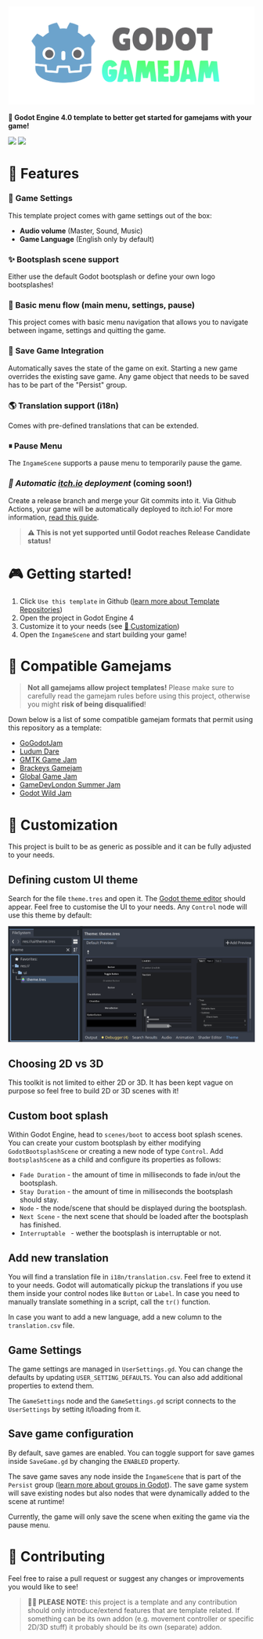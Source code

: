 ![godot-gamejam](logo.png)

**🤖 Godot Engine 4.0 template to better get started for gamejams with your game!**

![](https://img.shields.io/badge/Godot%20Compatible-4.0%2B-%234385B5) [![](https://img.shields.io/discord/785246324793540608.svg?label=&logo=discord&logoColor=ffffff&color=7389D8&labelColor=6A7EC2)](https://discord.com/invite/CKBuE5djXe)

# 🧪 Features

### 🌌 **Game Settings**

This template project comes with game settings out of the box:

- **Audio volume** (Master, Sound, Music)
- **Game Language** (English only by default)

### ✨ **Bootsplash scene support**

Either use the default Godot bootsplash or define your own logo bootsplashes!

### 🎩 Basic menu flow (main menu, settings, pause)

This project comes with basic menu navigation that allows you to navigate between ingame, settings and quitting the game.

### 💾 Save Game Integration

Automatically saves the state of the game on exit. Starting a new game overrides the existing save game. Any game object that needs to be saved has to be part of the "Persist" group.

### 🌎 Translation support (i18n)

Comes with pre-defined translations that can be extended.

### ⏸ Pause Menu

The `IngameScene` supports a pause menu to temporarily pause the game.

### _🚀 Automatic [itch.io](https://itch.io) deployment_ (coming soon!)

Create a release branch and merge your Git commits into it. Via Github Actions, your game will be automatically deployed to itch.io! For more information, [read this guide](https://bitbra.in/2020/08/01/publish-godot-game-to-itchio.html).

> **⚠ This is not yet supported until Godot reaches Release Candidate status!**

# 🎮 Getting started!

1. Click `Use this template` in Github ([learn more about Template Repositories](https://docs.github.com/en/repositories/creating-and-managing-repositories/creating-a-repository-from-a-template))
2. Open the project in Godot Engine 4
3. Customize it to your needs (see [🧱 Customization](#-customization))
4. Open the `IngameScene` and start building your game!

# 🔌 Compatible Gamejams

> **Not all gamejams allow project templates!** Please make sure to carefully read the gamejam rules before using this project, otherwise you might **risk of being disqualified**!

Down below is a list of some compatible gamejam formats that permit using this repository as a template:

- [GoGodotJam](https://gogodotjam.com/the-jam/)
- [Ludum Dare](https://ldjam.com/events/ludum-dare/rules)
- [GMTK Game Jam](https://itch.io/jam/gmtk-jam-2022)
- [Brackeys Gamejam](https://itch.io/jam/brackeys-7)
- [Global Game Jam](https://globalgamejam.org/news/be-cool-rules)
- [GameDevLondon Summer Jam](https://itch.io/jam/game-dev-london-summer-jam-2021)
- [Godot Wild Jam](https://itch.io/jam/godot-wild-jam-49)


# 🧱 Customization

This project is built to be as generic as possible and it can be fully adjusted to your needs.

## Defining custom UI theme

Search for the file `theme.tres` and open it. The [Godot theme editor](https://docs.godotengine.org/en/stable/tutorials/ui/gui_using_theme_editor.html) should appear. Feel free to customise the UI to your needs. Any `Control` node will use this theme by default:

![custom-theme](docs/custom-theme.png)

## Choosing 2D vs 3D

This toolkit is not limited to either 2D or 3D. It has been kept vague on purpose so feel free to build 2D or 3D scenes with it!

## Custom boot splash

Within Godot Engine, head to `scenes/boot` to access boot splash scenes. You can create your custom bootsplash by either modifying `GodotBootsplashScene` or creating a new node of type `Control`. Add `BootsplashScene` as a child and configure its properties as follows:

- `Fade Duration` - the amount of time in milliseconds to fade in/out the bootsplash.
- `Stay Duration` - the amount of time in milliseconds the bootsplash should stay.
- `Node` - the node/scene that should be displayed during the bootsplash.
- `Next Scene` - the next scene that should be loaded after the bootsplash has finished.
- `Interruptable ` - wether the bootsplash is interruptable or not.

## Add new translation

You will find a translation file in `i18n/translation.csv`. Feel free to extend it to your needs. Godot will automatically pickup the translations if you use them inside your control nodes like `Button` or `Label`. In case you need to manually translate something in a script, call the `tr()` function. 

In case you want to add a new language, add a new column to the `translation.csv` file.

## Game Settings

The game settings are managed in `UserSettings.gd`. You can change the defaults by updating `USER_SETTING_DEFAULTS`. You can also add additional properties to extend them.

The `GameSettings` node and the `GameSettings.gd` script connects to the `UserSettings` by setting it/loading from it.

## Save game configuration

By default, save games are enabled. You can toggle support for save games inside `SaveGame.gd` by changing the `ENABLED` property.

The save game saves any node inside the `IngameScene` that is part of the `Persist` group ([learn more about groups in Godot](https://docs.godotengine.org/en/stable/tutorials/scripting/groups.html)). The save game system will save existing nodes but also nodes that were dynamically added to the scene at runtime!

Currently, the game will only save the scene when exiting the game via the pause menu.


# 🍻 Contributing

Feel free to raise a pull request or suggest any changes or improvements you would like to see!

> 🐱‍💻 **PLEASE NOTE:** this project is a template and any contribution should only introduce/extend features that are template related. If something can be its own addon (e.g. movement controller or specific 2D/3D stuff) it probably should be its own (separate) addon.